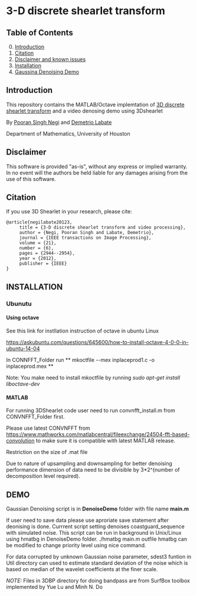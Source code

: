 # 3-D discrete shearlet transform


## Table of Contents

0. [Introduction](#introduction)
0. [Citation](#citation)
0. [Disclaimer and known issues](#disclaimer)
0. [Installation](#INSTALLATION)
0. [Gaussina Denoising  Demo](#DEMO)


## Introduction

This repository contains the MATLAB/Octave  implemtation of [3D discrete shearlet transform](https://www.math.uh.edu/~dlabate/3DDST_IEEE_2011.pdf) and a video denosing demo using 3Dshearlet

By 	[Pooran Singh Negi](https://sites.google.com/site/poorannegi/) and [Demetrio Labate](https://www.math.uh.edu/~dlabate/index.html)

Department of Mathematics, University of Houston


## Disclaimer
This software is provided "as-is", without any express or implied
warranty. In no event will the authors be held liable for any 
damages arising from the use of this software.


## Citation

If you use 3D Shearlet in your research, please cite:

	@article{negilabate20123,
         title = {3-D discrete shearlet transform and video processing},
         author = {Negi, Pooran Singh and Labate, Demetrio},
         journal = {IEEE transactions on Image Processing},
         volume = {21},
         number = {6},
         pages = {2944--2954},
         year = {2012},
         publisher = {IEEE}
	}


## INSTALLATION

### Ubunutu
#### Using octave
See this link for instllation instruction of octave in ubuntu Linux

https://askubuntu.com/questions/645600/how-to-install-octave-4-0-0-in-ubuntu-14-04

In CONNFFT_Folder run
** mkoctfile --mex inplaceprod1.c -o inplaceprod.mex **

Note: You make need to install mkoctfile by running
*sudo apt-get install liboctave-dev*
#### MATLAB

For running 3DShearlet code user need to  run
convnfft_install.m from CONVNFFT_Folder  first.

Please use latest CONVNFFT from
https://www.mathworks.com/matlabcentral/fileexchange/24504-fft-based-convolution to make sure it is compatible with latest MATLAB release.

Restriction on the size of .mat file

Due to nature of upsampling and downsampling for better denoising performance
dimension of data need to be divisible by 3*2^(number of decomposition level required).

## DEMO

Gaussian Denoising script is  in **DenoiseDemo** folder with file name **main.m**

If user need to save data please use aproriate save statement after deonising is done.
Currrent script setting  denoises coastguard_sequence with simulated noise.
This script can be run in background in Unix/Linux using hmatbg in DenoiseDemo folder.
./hmatbg main.m outfile 
hmatbg can be modified  to change priority level using nice command.


For data corrupted by unknown Gaussian noise parameter, sdest3 funtion in Util directory
can used to estimate standard deviation of the noise which is based on median of the wavelet coefficients at the finer scale.


*NOTE:* Files in 3DBP directory for doing bandpass are from SurfBox toolbox implemented by  Yue Lu and Minh N. Do

